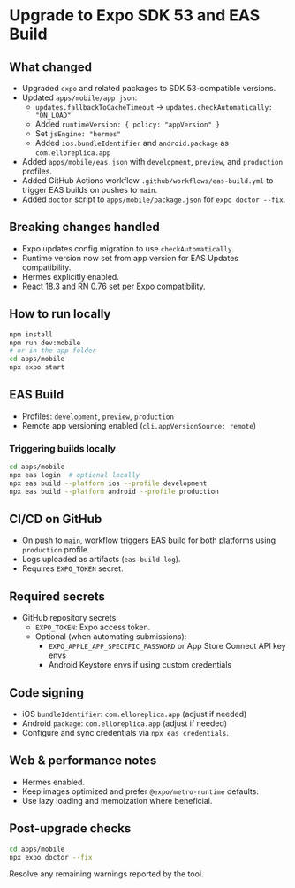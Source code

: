 # Upgrade to Expo SDK 53 and EAS Build

## What changed
- Upgraded `expo` and related packages to SDK 53-compatible versions.
- Updated `apps/mobile/app.json`:
  - `updates.fallbackToCacheTimeout` -> `updates.checkAutomatically: "ON_LOAD"`
  - Added `runtimeVersion: { policy: "appVersion" }`
  - Set `jsEngine: "hermes"`
  - Added `ios.bundleIdentifier` and `android.package` as `com.elloreplica.app`
- Added `apps/mobile/eas.json` with `development`, `preview`, and `production` profiles.
- Added GitHub Actions workflow `.github/workflows/eas-build.yml` to trigger EAS builds on pushes to `main`.
- Added `doctor` script to `apps/mobile/package.json` for `expo doctor --fix`.

## Breaking changes handled
- Expo updates config migration to use `checkAutomatically`.
- Runtime version now set from app version for EAS Updates compatibility.
- Hermes explicitly enabled.
- React 18.3 and RN 0.76 set per Expo compatibility.

## How to run locally
```bash
npm install
npm run dev:mobile
# or in the app folder
cd apps/mobile
npx expo start
```

## EAS Build
- Profiles: `development`, `preview`, `production`
- Remote app versioning enabled (`cli.appVersionSource: remote`)

### Triggering builds locally
```bash
cd apps/mobile
npx eas login  # optional locally
npx eas build --platform ios --profile development
npx eas build --platform android --profile production
```

## CI/CD on GitHub
- On push to `main`, workflow triggers EAS build for both platforms using `production` profile.
- Logs uploaded as artifacts (`eas-build-log`).
- Requires `EXPO_TOKEN` secret.

## Required secrets
- GitHub repository secrets:
  - `EXPO_TOKEN`: Expo access token.
  - Optional (when automating submissions):
    - `EXPO_APPLE_APP_SPECIFIC_PASSWORD` or App Store Connect API key envs
    - Android Keystore envs if using custom credentials

## Code signing
- iOS `bundleIdentifier`: `com.elloreplica.app` (adjust if needed)
- Android `package`: `com.elloreplica.app` (adjust if needed)
- Configure and sync credentials via `npx eas credentials`.

## Web & performance notes
- Hermes enabled.
- Keep images optimized and prefer `@expo/metro-runtime` defaults.
- Use lazy loading and memoization where beneficial.

## Post-upgrade checks
```bash
cd apps/mobile
npx expo doctor --fix
```
Resolve any remaining warnings reported by the tool.